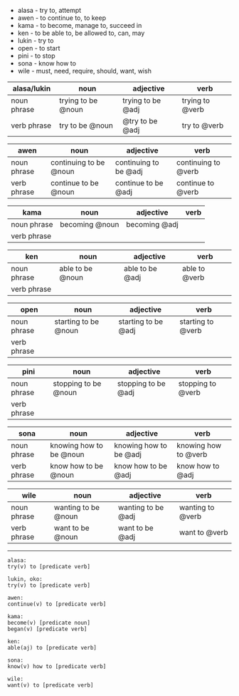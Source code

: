 - alasa - try to, attempt
- awen - to continue to, to keep
- kama - to become, manage to, succeed in
- ken - to be able to, be allowed to, can, may
- lukin - try to
- open - to start
- pini - to stop
- sona - know how to
- wile - must, need, require, should, want, wish

| alasa/lukin | noun               | adjective         | verb            |
| ----------- | ------------------ | ----------------- | --------------- |
| noun phrase | trying to be @noun | trying to be @adj | trying to @verb |
| verb phrase | try to be @noun    | @try to be @adj   | try to @verb    |

| awen        | noun                   | adjective             | verb                |
| ----------- | ---------------------- | --------------------- | ------------------- |
| noun phrase | continuing to be @noun | continuing to be @adj | continuing to @verb |
| verb phrase | continue to be @noun   | continue to be @adj   | continue to @verb   |

| kama        | noun           | adjective     | verb |
| ----------- | -------------- | ------------- | ---- |
| noun phrase | becoming @noun | becoming @adj |      |
| verb phrase |                |               |      |

| ken         | noun             | adjective       | verb          |
| ----------- | ---------------- | --------------- | ------------- |
| noun phrase | able to be @noun | able to be @adj | able to @verb |
| verb phrase |                  |                 |               |

| open        | noun                 | adjective           | verb              |
| ----------- | -------------------- | ------------------- | ----------------- |
| noun phrase | starting to be @noun | starting to be @adj | starting to @verb |
| verb phrase |                      |                     |                   |

| pini        | noun                 | adjective           | verb              |
| ----------- | -------------------- | ------------------- | ----------------- |
| noun phrase | stopping to be @noun | stopping to be @adj | stopping to @verb |
| verb phrase |                      |                     |                   |

| sona        | noun                    | adjective              | verb                 |
| ----------- | ----------------------- | ---------------------- | -------------------- |
| noun phrase | knowing how to be @noun | knowing how to be @adj | knowing how to @verb |
| verb phrase | know how to be @noun    | know how to be @adj    | know how to @adj     |

| wile        | noun                | adjective          | verb             |
| ----------- | ------------------- | ------------------ | ---------------- |
| noun phrase | wanting to be @noun | wanting to be @adj | wanting to @verb |
| verb phrase | want to be @noun    | want to be @adj    | want to @verb    |

---

```
alasa:
try(v) to [predicate verb]

lukin, oko:
try(v) to [predicate verb]

awen:
continue(v) to [predicate verb]

kama:
become(v) [predicate noun]
began(v) [predicate verb]

ken:
able(aj) to [predicate verb]

sona:
know(v) how to [predicate verb]

wile:
want(v) to [predicate verb]
```
